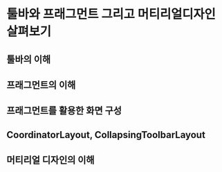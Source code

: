 # 툴바와 프래그먼트 그리고 머티리얼디자인 살펴보기
## 툴바의 이해
## 프래그먼트의 이해
## 프래그먼트를 활용한 화면 구성
## CoordinatorLayout, CollapsingToolbarLayout
## 머티리얼 디자인의 이해